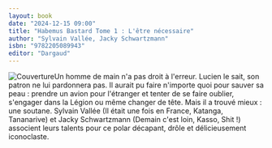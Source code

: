 ```yaml
---
layout: book
date: "2024-12-15 09:00"
title: "Habemus Bastard Tome 1 : L'être nécessaire"
author: "Sylvain Vallée, Jacky Schwartzmann"
isbn: "9782205089943"
editor: "Dargaud"
---
```

![Couverture](/img/9782205089943.jpeg)Un homme de main n'a pas droit à l'erreur. Lucien le sait, son patron ne lui pardonnera pas. Il aurait pu faire n'importe quoi pour sauver sa peau : prendre un avion pour l'étranger et tenter de se faire oublier, s'engager dans la Légion ou même changer de tête. Mais il a trouvé mieux : une soutane. Sylvain Vallée (Il était une fois en France, Katanga, Tananarive) et Jacky Schwartzmann (Demain c'est loin, Kasso, Shit !) associent leurs talents pour ce polar décapant, drôle et délicieusement iconoclaste.